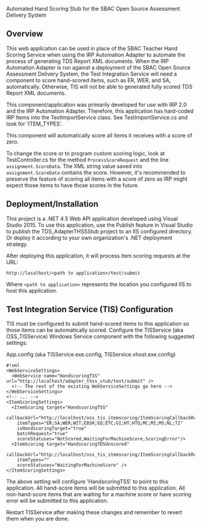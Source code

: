 Automated Hand Scoring Stub for the SBAC Open Source Assessment Delivery System

Overview
--------

This web application can be used in place of the SBAC Teacher Hand Scoring Service
when using the IRP Automation Adapter to automate the process of generating
TDS Report XML documents.  When the IRP Automation Adapter is run against
a deployment of the SBAC Open Source Assessment Delivery System, the Test
Integration Service will need a component to score hand-scored items, such as
ER, WER, and SA, automatically.  Otherwise, TIS will not be able to 
generated fully scored TDS Report XML documents.  

This component/application was primarily developed for use with IRP 2.0
and the IRP Automation Adapter.  Therefore, this application has hard-coded
IRP Items into the TestImportService class.  See TestImportService.cs and look for
'ITEM_TYPES'.

This component will automatically score all items it receives with a score of zero. 

To change the score or to program custom scoring logic, look at TestController.cs for the 
method `ProcessScoreRequest` and the line `assignment.ScoreData`.  The XML 
string value saved into `assignment.ScoreData` contains the score. However, it's recommended to preserve the feature of scoring all items with a score of zero as 
IRP might expect those items to have those scores in the future.

Deployment/Installation
-----------------------

This project is a .NET 4.5 Web API application developed using Visual Studio 2015.
To use this application, use the Publish feature in Visual Studio to publish
the TDS_AdapterTHSSStub project to an IIS configured directory.  Or deploy it 
according to your own organization's .NET deployment strategy.

After deploying this application, it will process item scoring requests at the
URL:

`http://localhost/<path to application>/test/submit`

Where `<path to application>` represents the location you configured IIS to 
host this application.

Test Integration Service (TIS) Configuration
--------------------------------------------

TIS must be configured to submit hand-scored items to this application so those
items can be automatically scored.  Configure the TISService (aka OSS_TISService)
Windows Service component with the following suggested settings:

App.config (aka TISService.exe.config, TISService.vhost.exe.config)
```
#!xml
<WebServiceSettings>
  <WebService name="HandscoringTSS" url="http://localhost/adapter_thss_stub/test/submit" />
  <!-- The rest of the existing WebServiceSettings go here -->
</WebServiceSettings>
<!-- ... -->
<ItemScoringSettings>
  <ItemScoring target="HandscoringTSS"
	callbackUrl="http://localhost/oss_tis_itemscoring/ItemScoringCallbackRcv.axd"
	itemTypes="ER;SA;WER;WIT;EBSR;EQ;ETC;GI;HT;HTQ;MC;MI;MS;NL;TI"
	isHandscoringTarget="true"
	batchRequest="true"
	scoreStatuses="NotScored,WaitingForMachineScore,ScoringError"/>
  <ItemScoring target="HandscoringTDSUnscored"
	callbackUrl="http://localhost/oss_tis_itemscoring/ItemScoringCallbackRcv.axd"
	itemTypes=""
	scoreStatuses="WaitingForMachineScore" />
</ItemScoringSettings>
```

The above setting will configure 'HandscoringTSS' to point to this application.
All hand-score items will be submitted to this application.
All non-hand-score items that are waiting for a machine score or have scoring error
will be submitted to this application.

Restart TISService after making these changes and remember to revert them when
you are done.